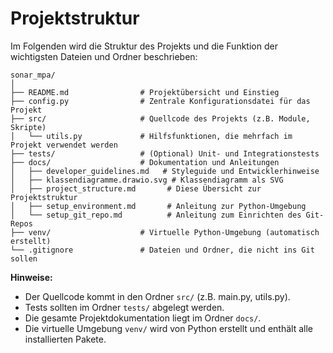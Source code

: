 # Projektstruktur

Im Folgenden wird die Struktur des Projekts und die Funktion der wichtigsten Dateien und Ordner beschrieben:

```
sonar_mpa/
│
├── README.md                # Projektübersicht und Einstieg
├── config.py                # Zentrale Konfigurationsdatei für das Projekt
├── src/                     # Quellcode des Projekts (z.B. Module, Skripte)
│   └── utils.py             # Hilfsfunktionen, die mehrfach im Projekt verwendet werden
├── tests/                   # (Optional) Unit- und Integrationstests
├── docs/                    # Dokumentation und Anleitungen
│   ├── developer_guidelines.md   # Styleguide und Entwicklerhinweise
│   ├── klassendiagramme.drawio.svg # Klassendiagramm als SVG
│   ├── project_structure.md       # Diese Übersicht zur Projektstruktur
│   ├── setup_environment.md       # Anleitung zur Python-Umgebung
│   └── setup_git_repo.md          # Anleitung zum Einrichten des Git-Repos
├── venv/                    # Virtuelle Python-Umgebung (automatisch erstellt)
└── .gitignore               # Dateien und Ordner, die nicht ins Git sollen
```

**Hinweise:**
- Der Quellcode kommt in den Ordner `src/` (z.B. main.py, utils.py).
- Tests sollten im Ordner `tests/` abgelegt werden.
- Die gesamte Projektdokumentation liegt im Ordner `docs/`.
- Die virtuelle Umgebung `venv/` wird von Python erstellt und enthält alle installierten Pakete.
